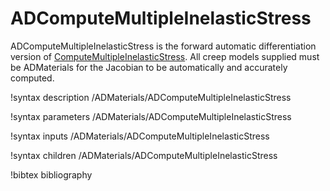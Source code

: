 # ADComputeMultipleInelasticStress<RESIDUAL>

ADComputeMultipleInelasticStress is the forward automatic differentiation
version of [ComputeMultipleInelasticStress](/ComputeMultipleInelasticStress.md).
All creep models supplied must be ADMaterials for the Jacobian to be
automatically and accurately computed.

!syntax description /ADMaterials/ADComputeMultipleInelasticStress<RESIDUAL>

!syntax parameters /ADMaterials/ADComputeMultipleInelasticStress<RESIDUAL>

!syntax inputs /ADMaterials/ADComputeMultipleInelasticStress<RESIDUAL>

!syntax children /ADMaterials/ADComputeMultipleInelasticStress<RESIDUAL>

!bibtex bibliography
